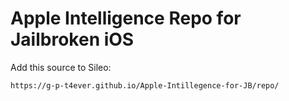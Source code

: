# Apple Intelligence Repo for Jailbroken iOS

Add this source to Sileo:

```
https://g-p-t4ever.github.io/Apple-Intillegence-for-JB/repo/
```
